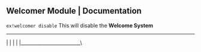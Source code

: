 ## Welcomer Module | Documentation

```ex!welcomer disable``` 
This will disable the __Welcome System__

___________________________
|                         |
|                         |
|_________________________\
